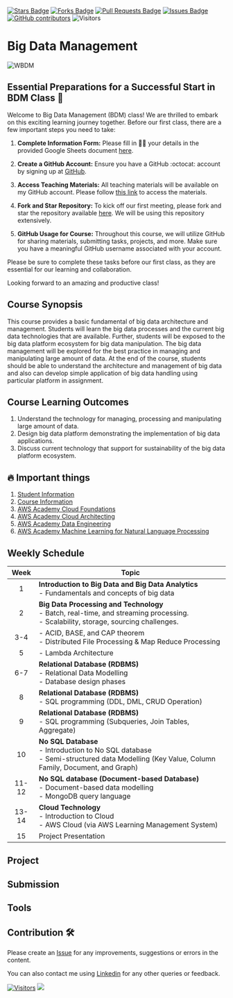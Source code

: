 <a href="https://github.com/drshahizan/BDM/stargazers"><img src="https://img.shields.io/github/stars/drshahizan/BDM" alt="Stars Badge"/></a>
<a href="https://github.com/drshahizan/BDM/network/members"><img src="https://img.shields.io/github/forks/drshahizan/BDM" alt="Forks Badge"/></a>
<a href="https://github.com/drshahizan/BDM/pulls"><img src="https://img.shields.io/github/issues-pr/drshahizan/BDM" alt="Pull Requests Badge"/></a>
<a href="https://github.com/drshahizan/BDM"><img src="https://img.shields.io/github/issues/drshahizan/BDM" alt="Issues Badge"/></a>
<a href="https://github.com/drshahizan/BDM/graphs/contributors"><img alt="GitHub contributors" src="https://img.shields.io/github/contributors/drshahizan/BDM?color=2b9348"></a>
![Visitors](https://api.visitorbadge.io/api/visitors?path=https%3A%2F%2Fgithub.com%2Fdrshahizan%2BDM&labelColor=%23d9e3f0&countColor=%23697689&style=flat)

# Big Data Management

![WBDM](https://media.licdn.com/dms/image/C4D12AQGH0S-uUENvNQ/article-cover_image-shrink_600_2000/0/1520206428749?e=2147483647&v=beta&t=22-VhN5U90hQDZFtdhy6YT5KxQdCmV9kLX7fzgPQS_0)

## Essential Preparations for a Successful Start in BDM Class 🚀
Welcome to Big Data Management (BDM) class! We are thrilled to embark on this exciting learning journey together. Before our first class, there are a few important steps you need to take:

1. **Complete Information Form:**
   Please fill in 🧑‍💻 your details in the provided Google Sheets document [here](https://docs.google.com/spreadsheets/d/1WJWrzrGmfC0z5CmTYCGmlkKa7_byYOoxlU0MTg7pRrk/edit#gid=0).

2. **Create a GitHub Account:**
   Ensure you have a GitHub :octocat: account by signing up at [GitHub](https://github.com/login).

3. **Access Teaching Materials:**
   All teaching materials will be available on my GitHub account. Please follow [this link](https://github.com/drshahizan) to access the materials.

4. **Fork and Star Repository:**
   To kick off our first meeting, please fork and star the repository available [here](https://github.com/drshahizan/learn-github). We will be using this repository extensively.

5. **GitHub Usage for Course:**
   Throughout this course, we will utilize GitHub for sharing materials, submitting tasks, projects, and more. Make sure you have a meaningful GitHub username associated with your account.

Please be sure to complete these tasks before our first class, as they are essential for our learning and collaboration.

Looking forward to an amazing and productive class!

## Course Synopsis
This course provides a basic fundamental of big data architecture and management.  Students will learn the big data processes and the current big data technologies that are available. Further, students will be exposed to the big data platform ecosystem for big data manipulation. The big data management will be explored for the best practice in managing and manipulating large amount of data. At the end of the course, students should be able to understand the architecture and management of big data and also can develop simple application of big data handling using particular platform in assignment.

## Course Learning Outcomes
1. Understand the technology for managing, processing and manipulating large amount of data.
2. Design big data platform demonstrating the implementation of big data applications.
3. Discuss current technology that support for sustainability of the big data platform ecosystem.

## 🔥 Important things
1. [Student Information](student.md)
2. [Course Information](L1_BigDataManagement.pdf)
3. [AWS Academy Cloud Foundations](https://awsacademy.instructure.com/courses/60317)
4. [AWS Academy Cloud Architecting](https://awsacademy.instructure.com/courses/60318)
5. [AWS Academy Data Engineering](https://awsacademy.instructure.com/courses/60401)
6. [AWS Academy Machine Learning for Natural Language Processing](https://awsacademy.instructure.com/courses/60323)

## Weekly Schedule

| Week     | Topic                                                   |
|:----------:|---------------------------------------------------------|
| 1   | **Introduction to Big Data and Big Data Analytics** <br>- Fundamentals and concepts of big data |
| 2   | **Big Data Processing and Technology** <br>- Batch, real-time, and streaming processing. <br>- Scalability, storage, sourcing challenges. |
| 3-4 |  - ACID, BASE, and CAP theorem <br>- Distributed File Processing & Map Reduce Processing |
| 5   | - Lambda Architecture |
| 6-7 | **Relational Database (RDBMS)** <br>- Relational Data Modelling <br>- Database design phases                                |
| 8   | **Relational Database (RDBMS)** <br>- SQL programming (DDL, DML, CRUD Operation)            |
| 9   | **Relational Database (RDBMS)** <br> - SQL programming (Subqueries, Join Tables, Aggregate)  |
| 10  | **No SQL Database** <br>- Introduction to No SQL database <br>- Semi-structured data Modelling (Key Value, Column Family, Document, and Graph) |
| 11-12| **No SQL database (Document-based Database)** <br>- Document-based data modelling <br>- MongoDB query language |
| 13-14| **Cloud Technology** <br>- Introduction to Cloud <br>- AWS Cloud (via AWS Learning Management System) |
| 15  | Project Presentation |


## Project

## Submission

## Tools

## Contribution 🛠️
Please create an [Issue](https://github.com/drshahizan/BDM/issues) for any improvements, suggestions or errors in the content.

You can also contact me using [Linkedin](https://www.linkedin.com/in/drshahizan/) for any other queries or feedback.

[![Visitors](https://api.visitorbadge.io/api/visitors?path=https%3A%2F%2Fgithub.com%2Fdrshahizan&labelColor=%23697689&countColor=%23555555&style=plastic)](https://visitorbadge.io/status?path=https%3A%2F%2Fgithub.com%2Fdrshahizan)
![](https://hit.yhype.me/github/profile?user_id=81284918)

